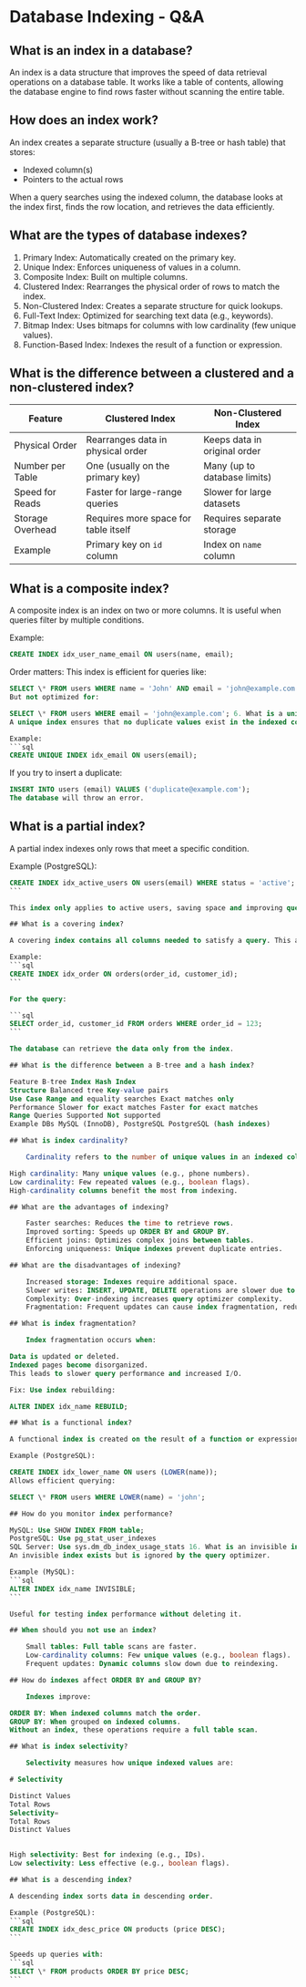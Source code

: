 # Database Indexing - Q&A

## What is an index in a database?

An index is a data structure that improves the speed of data retrieval operations on a database table. It works like a table of contents, allowing the database engine to find rows faster without scanning the entire table.

## How does an index work?

An index creates a separate structure (usually a B-tree or hash table) that stores:

- Indexed column(s)
- Pointers to the actual rows

When a query searches using the indexed column, the database looks at the index first, finds the row location, and retrieves the data efficiently.

## What are the types of database indexes?

1. Primary Index: Automatically created on the primary key.
2. Unique Index: Enforces uniqueness of values in a column.
3. Composite Index: Built on multiple columns.
4. Clustered Index: Rearranges the physical order of rows to match the index.
5. Non-Clustered Index: Creates a separate structure for quick lookups.
6. Full-Text Index: Optimized for searching text data (e.g., keywords).
7. Bitmap Index: Uses bitmaps for columns with low cardinality (few unique values).
8. Function-Based Index: Indexes the result of a function or expression.

## What is the difference between a clustered and a non-clustered index?

| Feature          | Clustered Index                      | Non-Clustered Index          |
| ---------------- | ------------------------------------ | ---------------------------- |
| Physical Order   | Rearranges data in physical order    | Keeps data in original order |
| Number per Table | One (usually on the primary key)     | Many (up to database limits) |
| Speed for Reads  | Faster for large-range queries       | Slower for large datasets    |
| Storage Overhead | Requires more space for table itself | Requires separate storage    |
| Example          | Primary key on `id` column           | Index on `name` column       |

## What is a composite index?

A composite index is an index on two or more columns. It is useful when queries filter by multiple conditions.

Example:

```sql
CREATE INDEX idx_user_name_email ON users(name, email);
```

Order matters: This index is efficient for queries like:

````sql
SELECT \* FROM users WHERE name = 'John' AND email = 'john@example.com';
But not optimized for:

SELECT \* FROM users WHERE email = 'john@example.com'; 6. What is a unique index?
A unique index ensures that no duplicate values exist in the indexed column(s).

Example:
```sql
CREATE UNIQUE INDEX idx_email ON users(email);
````

If you try to insert a duplicate:

```sql
INSERT INTO users (email) VALUES ('duplicate@example.com');
The database will throw an error.
```

## What is a partial index?

A partial index indexes only rows that meet a specific condition.

Example (PostgreSQL):

````sql
CREATE INDEX idx_active_users ON users(email) WHERE status = 'active';
```

This index only applies to active users, saving space and improving query performance.

## What is a covering index?

A covering index contains all columns needed to satisfy a query. This avoids accessing the main table.

Example:
```sql
CREATE INDEX idx_order ON orders(order_id, customer_id);
```

For the query:

```sql
SELECT order_id, customer_id FROM orders WHERE order_id = 123;
```

The database can retrieve the data only from the index.

## What is the difference between a B-tree and a hash index?

Feature B-tree Index Hash Index
Structure Balanced tree Key-value pairs
Use Case Range and equality searches Exact matches only
Performance Slower for exact matches Faster for exact matches
Range Queries Supported Not supported
Example DBs MySQL (InnoDB), PostgreSQL PostgreSQL (hash indexes)

## What is index cardinality?

    Cardinality refers to the number of unique values in an indexed column.

High cardinality: Many unique values (e.g., phone numbers).
Low cardinality: Few repeated values (e.g., boolean flags).
High-cardinality columns benefit the most from indexing.

## What are the advantages of indexing?

    Faster searches: Reduces the time to retrieve rows.
    Improved sorting: Speeds up ORDER BY and GROUP BY.
    Efficient joins: Optimizes complex joins between tables.
    Enforcing uniqueness: Unique indexes prevent duplicate entries.

## What are the disadvantages of indexing?

    Increased storage: Indexes require additional space.
    Slower writes: INSERT, UPDATE, DELETE operations are slower due to index maintenance.
    Complexity: Over-indexing increases query optimizer complexity.
    Fragmentation: Frequent updates can cause index fragmentation, reducing performance.

## What is index fragmentation?

    Index fragmentation occurs when:

Data is updated or deleted.
Indexed pages become disorganized.
This leads to slower query performance and increased I/O.

Fix: Use index rebuilding:

ALTER INDEX idx_name REBUILD;

## What is a functional index?

A functional index is created on the result of a function or expression.

Example (PostgreSQL):

CREATE INDEX idx_lower_name ON users (LOWER(name));
Allows efficient querying:

SELECT \* FROM users WHERE LOWER(name) = 'john';

## How do you monitor index performance?

MySQL: Use SHOW INDEX FROM table;
PostgreSQL: Use pg_stat_user_indexes
SQL Server: Use sys.dm_db_index_usage_stats 16. What is an invisible index?
An invisible index exists but is ignored by the query optimizer.

Example (MySQL):
```sql
ALTER INDEX idx_name INVISIBLE;
```

Useful for testing index performance without deleting it.

## When should you not use an index?

    Small tables: Full table scans are faster.
    Low-cardinality columns: Few unique values (e.g., boolean flags).
    Frequent updates: Dynamic columns slow down due to reindexing.

## How do indexes affect ORDER BY and GROUP BY?

    Indexes improve:

ORDER BY: When indexed columns match the order.
GROUP BY: When grouped on indexed columns.
Without an index, these operations require a full table scan.

## What is index selectivity?

    Selectivity measures how unique indexed values are:

# Selectivity

Distinct Values
Total Rows
Selectivity=
Total Rows
Distinct Values
​

High selectivity: Best for indexing (e.g., IDs).
Low selectivity: Less effective (e.g., boolean flags).

## What is a descending index?

A descending index sorts data in descending order.

Example (PostgreSQL):
```sql
CREATE INDEX idx_desc_price ON products (price DESC);
```

Speeds up queries with:
```sql
SELECT \* FROM products ORDER BY price DESC;
```


````
